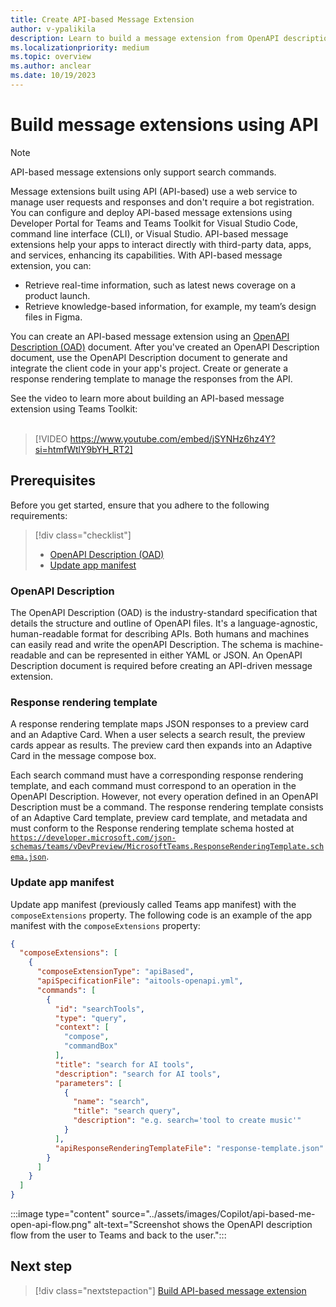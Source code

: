 ```yaml
---
title: Create API-based Message Extension
author: v-ypalikila
description: Learn to build a message extension from OpenAPI description document (OAD) with Developer Portal for Teams, Visual Studio Code, Teams Toolkit CLI, or Visual Studio.
ms.localizationpriority: medium
ms.topic: overview
ms.author: anclear
ms.date: 10/19/2023
---
```


# Build message extensions using API

> [!NOTE]
> API-based message extensions only support search commands.

Message extensions built using API (API-based) use a web service to manage user requests and responses and don't require a bot registration. You can configure and deploy API-based message extensions using Developer Portal for Teams and Teams Toolkit for Visual Studio Code, command line interface (CLI), or Visual Studio. API-based message extensions help your apps to interact directly with third-party data, apps, and services, enhancing its capabilities. With API-based message extension, you can:

* Retrieve real-time information, such as latest news coverage on a product launch.
* Retrieve knowledge-based information, for example, my team’s design files in Figma.

You can create an API-based message extension using an [OpenAPI Description (OAD)](https://learn.openapis.org/specification/) document. After you've created an OpenAPI Description document, use the OpenAPI Description document to generate and integrate the client code in your app's project. Create or generate a response rendering template to manage the responses from the API.

See the video to learn more about building an API-based message extension using Teams Toolkit:
</br>
</br>

> [!VIDEO https://www.youtube.com/embed/jSYNHz6hz4Y?si=htmfWtlY9bYH_RT2]

## Prerequisites

Before you get started, ensure that you adhere to the following requirements:

> [!div class="checklist"]
>
> * [OpenAPI Description (OAD)](#openapi-description)
> * [Update app manifest](#update-app-manifest)

### OpenAPI Description

The OpenAPI Description (OAD) is the industry-standard specification that details the structure and outline of OpenAPI files. It's a language-agnostic, human-readable format for describing APIs. Both humans and machines can easily read and write the openAPI Description. The schema is machine-readable and can be represented in either YAML or JSON. An OpenAPI Description document is required before creating an API-driven message extension.

### Response rendering template

A response rendering template maps JSON responses to a preview card and an Adaptive Card. When a user selects a search result, the preview cards appear as results. The preview card then expands into an Adaptive Card in the message compose box.

Each search command must have a corresponding response rendering template, and each command must correspond to an operation in the OpenAPI Description. However, not every operation defined in an OpenAPI Description must be a command. The response rendering template consists of an Adaptive Card template, preview card template, and metadata and must conform to the Response rendering template schema hosted at [`https://developer.microsoft.com/json-schemas/teams/vDevPreview/MicrosoftTeams.ResponseRenderingTemplate.schema.json`](https://developer.microsoft.com/json-schemas/teams/vDevPreview/MicrosoftTeams.ResponseRenderingTemplate.schema.json).

### Update app manifest

Update app manifest (previously called Teams app manifest) with the `composeExtensions` property. The following code is an example of the app manifest with the `composeExtensions` property:

```json
{
  "composeExtensions": [
    {
      "composeExtensionType": "apiBased",
      "apiSpecificationFile": "aitools-openapi.yml",
      "commands": [
        {
          "id": "searchTools",
          "type": "query",
          "context": [
            "compose",
            "commandBox"
          ],
          "title": "search for AI tools",
          "description": "search for AI tools",
          "parameters": [
            {
              "name": "search",
              "title": "search query",
              "description": "e.g. search='tool to create music'"
            }
          ],
          "apiResponseRenderingTemplateFile": "response-template.json"
        }
      ]
    }
  ]
}
```

:::image type="content" source="../assets/images/Copilot/api-based-me-open-api-flow.png" alt-text="Screenshot shows the OpenAPI description flow from the user to Teams and back to the user.":::

## Next step

> [!div class="nextstepaction"]
> [Build API-based message extension](build-api-based-message-extension.md)
